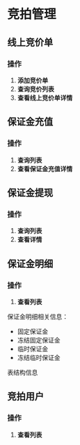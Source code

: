 # 竞拍管理

## 线上竞价单

### 操作

1. **添加竞价单**
2. **查询竞价列表**
3. **查看线上竞价单详情**

## 保证金充值

### 操作

1. **查询列表**
2. **查看保证金充值详情**

## 保证金提现

### 操作

1. **查询列表**
2. **查看详情**

## 保证金明细

### 操作

1. **查看列表**

保证金明细相关信息：
- 固定保证金
- 冻结固定保证金
- 临时保证金
- 冻结临时保证金

表结构信息 

## 竞拍用户

### 操作

1. **查看列表**

